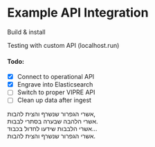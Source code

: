 # Example API Integration

Build & install

Testing with custom API (localhost.run)

#### Todo:
- [x] Connect to operational API
- [x] Engrave into Elasticsearch
- [ ] Switch to proper VIPRE API
- [ ] Clean up data after ingest

אשרי הגפרור שנשרף והצית להבות,  
אשרי הלהבה שבערה בסתרי לבבות.  
אשרי הלבבות שידעו לחדול בכבוד...  
אשרי הגפרור שנשרף והצית להבות.
